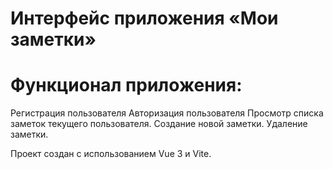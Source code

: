 # Интерфейс приложения «Мои заметки»

# Функционал приложения:

Регистрация пользователя
Авторизация пользователя
Просмотр списка заметок текущего пользователя.
Создание новой заметки.
Удаление заметки.

Проект создан c использованием Vue 3 и Vite.
